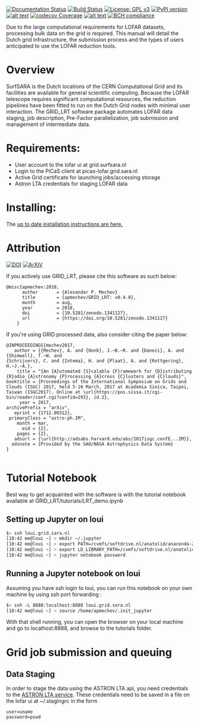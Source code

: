 [![Documentation Status](https://readthedocs.org/projects/grid-lrt/badge/?version=latest)](http://grid-lrt.readthedocs.io/en/latest/?badge=latest)
[![Build Status](https://travis-ci.org/apmechev/GRID_LRT.svg?branch=master)](https://travis-ci.org/apmechev/GRID_LRT)
[![License: GPL v3](https://img.shields.io/badge/License-GPL%20v3-blue.svg)](https://www.gnu.org/licenses/gpl-3.0)
[![PyPI version](https://badge.fury.io/py/GRID-LRT.svg)](https://badge.fury.io/py/GRID-LRT)
[![alt text](http://apmechev.com/img/git_repos/GRID_LRT_clones.svg "github clones since 2017-01-25")](https://github.com/apmechev/github_clones_badge)
[![codecov Coverage](https://codecov.io/gh/apmechev/GRID_LRT/branch/master/graph/badge.svg?precision=1)](https://codecov.io/gh/apmechev/GRID_LRT)
[![alt text](http://apmechev.com/img/git_repos/pylint/GRID_LRT.svg "pylint score")](https://github.com/apmechev/pylint-badge)
[![BCH compliance](https://bettercodehub.com/edge/badge/apmechev/GRID_LRT?branch=master)](https://bettercodehub.com/)


Due to the large computational requirements for LOFAR datasets,
processing bulk data on the grid is required. This manual will detail
the Dutch grid infrastructure, the submission process and the types of
users anticipated to use the LOFAR reduction tools.

Overview
========

SurfSARA is the Dutch locations of the CERN Computational Grid and its
facilities are available for general scientific computing. Because the
LOFAR telescope requires significant computational resources, the
reduction pipelines have been fitted to run on the Dutch Grid nodes with
minimal user interaction. The GRID\_LRT software package automates LOFAR data staging,
job description, Pre-Factor parallelization, job submission and management of intermediate data.

Requirements:
============
* User account to the lofar ui at grid.surfsara.nl
* Login to the PiCaS client at picas-lofar.grid.sara.nl
* Active Grid certificate for launching jobs/accessing storage
* Astron LTA credentials for staging LOFAR data


Installing:
============

The [up to date installation instructions are here.](https://grid-lrt.readthedocs.io/en/latest/installing.html)

Attribution
=============
[![DOI](https://zenodo.org/badge/53421495.svg)](https://zenodo.org/badge/latestdoi/53421495)
[![ArXiV](http://img.shields.io/badge/arXiv-1712.00312-orange.svg?style=flat)](https://arxiv.org/abs/1712.00312)

If you actively use GRID\_LRT, please cite this software as such below:
```
@misc{apmechev:2018,
      author       = {Alexandar P. Mechev} 
      title        = {apmechev/GRID_LRT: v0.4.0},
      month        = aug,
      year         = 2018,
      doi          = {10.5281/zenodo.1341127},
      url          = {https://doi.org/10.5281/zenodo.1341127}
    }
```

If you're using GRID processed data, also consider citing the paper below:

```
@INPROCEEDINGS{mechev2017,
   author = {{Mechev}, A. and {Oonk}, J.~B.~R. and {Danezi}, A. and {Shimwell}, T.~W. and                             
{Schrijvers}, C. and {Intema}, H. and {Plaat}, A. and {Rottgering}, H.~J.~A.},
    title = "{An {A}utomated {S}calable {F}ramework for {D}istributing {R}adio {A}stronomy {P}rocessing {A}cross {C}lusters and {C}louds}",
booktitle = {Proceedings of the International Symposium on Grids and Clouds (ISGC) 2017, held 5-10 March, 2017 at Academia Sinica, Taipei, Taiwan (ISGC2017). Online at \url{https://pos.sissa.it/cgi-bin/reader/conf.cgi?confid=293}, id.2},
     year = 2017,
archivePrefix = "arXiv",
   eprint = {1712.00312},
 primaryClass = "astro-ph.IM",
    month = mar,
      eid = {2},
    pages = {2},
   adsurl = {\url{http://adsabs.harvard.edu/abs/2017isgc.confE...2M}},
  adsnote = {Provided by the SAO/NASA Astrophysics Data System}
}


```



Tutorial Notebook
==============

Best way to get acquainted with the software is with the tutorial notebook available at GRID\_LRT/tutorials/LRT\_demo.ipynb

Setting up Jupyter on loui
----------------

```bash
$> ssh loui.grid.sara.nl
[10:42 me@loui ~] > mkdir ~/.jupyter
[10:42 me@loui ~] > export PATH=/cvmfs/softdrive.nl/anatolid/anaconda-2-2.4.0/bin:$PATH
[10:42 me@loui ~] > export LD_LIBRARY_PATH=/cvmfs/softdrive.nl/anatolid/anaconda-2-2.4.0/lib:$LD_LIBRARY_PATH
[10:42 me@loui ~] > jupyter notebook password


```

Running a Jupyter notebook on loui
---------------
Assuming you have ssh login to loui, you can run this notebook on your own machine by using ssh port forwarding : 

```bash
$> ssh -L 8888:localhost:8888 loui.grid.sara.nl
[10:42 me@loui ~] > source /home/apmechev/.init_jupyter
```

With that shell running, you can open the browser on your local machine and go to localhost:8888, and browse to the tutorials folder. 


Grid job submission and queuing
===============================

Data Staging
------------
In order to stage the data using the ASTRON LTA api, you need credentials to the [ASTRON LTA service](https://www.astron.nl/lofarwiki/doku.php?id=public:lta_howto#staging_data_prepare_for_download). These credentials need to be saved in a file on the lofar ui at ~/.stagingrc in the form 

```
user=uname
password=pswd
```


